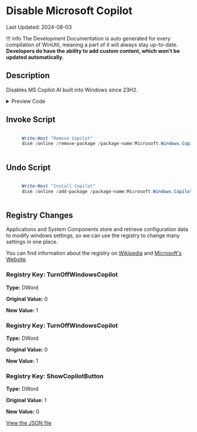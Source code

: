 ﻿# Disable Microsoft Copilot

Last Updated: 2024-08-03


!!! info
     The Development Documentation is auto generated for every compilation of WinUtil, meaning a part of it will always stay up-to-date. **Developers do have the ability to add custom content, which won't be updated automatically.**


## Description

Disables MS Copilot AI built into Windows since 23H2.

<!-- BEGIN CUSTOM CONTENT -->

<!-- END CUSTOM CONTENT -->

<details>
<summary>Preview Code</summary>

```json
{
    "Content":  "Disable Microsoft Copilot",
    "Description":  "Disables MS Copilot AI built into Windows since 23H2.",
    "link":  "https://christitustech.github.io/winutil/dev/tweaks/Shortcuts/Shortcut",
    "category":  "z__Advanced Tweaks - CAUTION",
    "panel":  "1",
    "Order":  "a025_",
    "registry":  [
                     {
                         "Path":  "HKLM:\\SOFTWARE\\Policies\\Microsoft\\Windows\\WindowsCopilot",
                         "Name":  "TurnOffWindowsCopilot",
                         "Type":  "DWord",
                         "Value":  "1",
                         "OriginalValue":  "0"
                     },
                     {
                         "Path":  "HKCU:\\Software\\Policies\\Microsoft\\Windows\\WindowsCopilot",
                         "Name":  "TurnOffWindowsCopilot",
                         "Type":  "DWord",
                         "Value":  "1",
                         "OriginalValue":  "0"
                     },
                     {
                         "Path":  "HKCU:\\Software\\Microsoft\\Windows\\CurrentVersion\\Explorer\\Advanced",
                         "Name":  "ShowCopilotButton",
                         "Type":  "DWord",
                         "Value":  "0",
                         "OriginalValue":  "1"
                     }
                 ],
    "InvokeScript":  [
                         "\r\n      Write-Host \"Remove Copilot\"\r\n      dism /online /remove-package /package-name:Microsoft.Windows.Copilot\r\n      "
                     ],
    "UndoScript":  [
                       "\r\n      Write-Host \"Install Copilot\"\r\n      dism /online /add-package /package-name:Microsoft.Windows.Copilot\r\n      "
                   ]
}
```
</details>

## Invoke Script

```powershell

      Write-Host "Remove Copilot"
      dism /online /remove-package /package-name:Microsoft.Windows.Copilot
      

```
## Undo Script

```powershell

      Write-Host "Install Copilot"
      dism /online /add-package /package-name:Microsoft.Windows.Copilot
      

```
## Registry Changes
Applications and System Components store and retrieve configuration data to modify windows settings, so we can use the registry to change many settings in one place.

You can find information about the registry on [Wikipedia](https://www.wikiwand.com/en/Windows_Registry) and [Microsoft's Website](https://learn.microsoft.com/en-us/windows/win32/sysinfo/registry).
### Registry Key: TurnOffWindowsCopilot
**Type:** DWord

**Original Value:** 0

**New Value:** 1

### Registry Key: TurnOffWindowsCopilot
**Type:** DWord

**Original Value:** 0

**New Value:** 1

### Registry Key: ShowCopilotButton
**Type:** DWord

**Original Value:** 1

**New Value:** 0


<!-- BEGIN SECOND CUSTOM CONTENT -->

<!-- END SECOND CUSTOM CONTENT -->

[View the JSON file](https://github.com/ChrisTitusTech/winutil/tree/main/config/tweaks.json)

